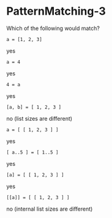 # PatternMatching-3

Which of the following would match?

    a = [1, 2, 3]

yes

    a = 4

yes

    4 = a

yes

    [a, b] = [ 1, 2, 3 ]

no (list sizes are different)

    a = [ [ 1, 2, 3 ] ]

yes

    [ a..5 ] = [ 1..5 ]

yes

    [a] = [ [ 1, 2, 3 ] ]

yes

    [[a]] = [ [ 1, 2, 3 ] ]

no (internal list sizes are different)
